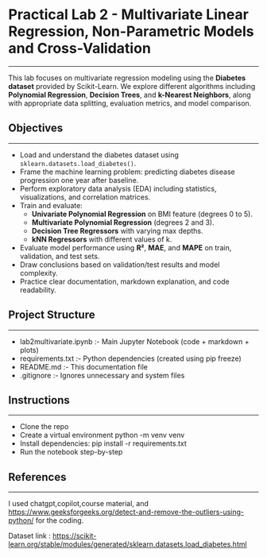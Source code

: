 # Practical Lab 2 - Multivariate Linear Regression, Non-Parametric Models and Cross-Validation

---

This lab focuses on multivariate regression modeling using the **Diabetes dataset** provided by Scikit-Learn. We explore different algorithms including **Polynomial Regression**, **Decision Trees**, and **k-Nearest Neighbors**, along with appropriate data splitting, evaluation metrics, and model comparison.

## Objectives

---

- Load and understand the diabetes dataset using `sklearn.datasets.load_diabetes()`.
- Frame the machine learning problem: predicting diabetes disease progression one year after baseline.
- Perform exploratory data analysis (EDA) including statistics, visualizations, and correlation matrices.
- Train and evaluate:
  - **Univariate Polynomial Regression** on BMI feature (degrees 0 to 5).
  - **Multivariate Polynomial Regression** (degrees 2 and 3).
  - **Decision Tree Regressors** with varying max depths.
  - **kNN Regressors** with different values of k.
- Evaluate model performance using **R²**, **MAE**, and **MAPE** on train, validation, and test sets.
- Draw conclusions based on validation/test results and model complexity.
- Practice clear documentation, markdown explanation, and code readability.

## Project Structure

---

- lab2multivariate.ipynb :- Main Jupyter Notebook (code + markdown + plots)
- requirements.txt :- Python dependencies (created using pip freeze)
- README.md :- This documentation file
- .gitignore :- Ignores unnecessary and system files

## Instructions

---

- Clone the repo
- Create a virtual environment python -m venv venv
- Install dependencies: pip install -r requirements.txt
- Run the notebook step-by-step

## References

---

I used chatgpt,copilot,course material, and https://www.geeksforgeeks.org/detect-and-remove-the-outliers-using-python/ for the coding.

Dataset link : https://scikit-learn.org/stable/modules/generated/sklearn.datasets.load_diabetes.html


